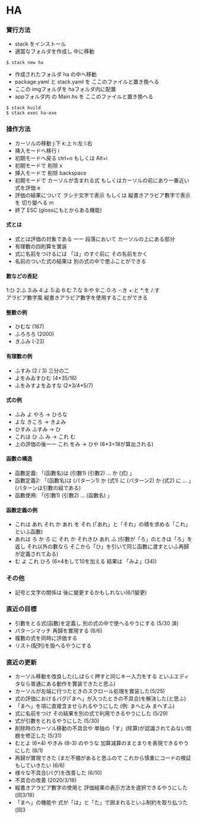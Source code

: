 # HA
### 實行方法

- stack をインストール
- 適當なフォルダを作成し 中に移動

```
$ stack new ha
```
- 作成されたフォルダ ha の中へ移動
- package.yaml と stack.yaml を ここのファイルと置き換へる
- ここの imgフォルダを haフォルダ内に配置
- appフォルダ内 の Main.hs を ここのファイルと置き換へる
```
$ stack build
$ stack exec ha-exe
```

### 操作方法
- カーソルの移動 j:下 k:上 h:左 l:右
- 挿入モードへ移行 i
- 初期モードへ戻る ctrl+o もしくは Alt+i
- 初期モードで 削除 x
- 挿入モードで 削除 backspace
- 初期モードで カーソルが含まれる式 もしくはカーソルの前にあり一番近い式を評価 e
- 評価の結果について ヲシテ文字で表示 もしくは 縦書きアラビア數字で表示 を 切り變へる m
- 終了 ESC (glossにもとからある機能)

#### 式とは
- 式とは評価の対象である ーー 段落において カーソルの上にある部分
- 有理數の四則算を實装
- 式に名前をつけるには 「は」のすぐ前に その名前をかく
- 名前のついた式の結果は 別の式の中で使ふことができる

#### 數などの表記
1:ひ 2:ふ 3:み 4:よ 5:ゐ 6:む 7:な 8:や 9:こ 0:ろ -:き +:と \*:を /:す  
アラビア數字風 縦書きアラビア數字を使用することができる

#### 整數の例
- ひむな (167)
- ふろろろ (2000)
- きふみ (-23)

#### 有理數の例
- ふすみ (2 / 3) 三分の二
- よをみゐすひむ (4\*35/16)
- ふをみすよをゐすな (2\*3/4\*5/7)

#### 式の例
- ふみ よ やろ  -> ひろな
- よな きころ -> きよみ
- ひすみ ふすみ -> ひ
- これは ひ ふ み -> これ む
- 上の評価の後ーー  これ をみ -> ひや (6\*3=18が算出される)

#### 函數の構造
- 函數定義: 「(函數名)は (引數1) (引數2) ... か (式) 」
- 函數定義2: 「(函數名)は (パターン1) か (式1) に (パターン2) か (式2) に ... 」(パターンは引數の組である)
- 函數使用: 「(引數1) (引數2) ... (函數名) 」

#### 函數定義の例
- これは あれ それ か あれ を それ (「あれ」と「それ」の積を求める「これ」といふ函數)
- あれは ろ か ろ に それ か それきひ あれ ふ  (引數が「ろ」のときは「ろ」を返し それ以外の數なら そこから「ひ」を引いて同じ函數に渡すといふ再歸が定義されてゐる)
- む よ これ ひろ (6×4をして10を加える  結果は 「みよ」(34))


### その他
- 記号と文字の關係は 後に變更するかもしれない(6/1變更)

### 直近の目標
- 引數をとる式(函數)を定義し 別の式の中で使へるやうにする (5/30 済)
- パターンマッチ 再歸を實現する (6/6)
- 複數の式を同時に評価する
- リスト(配列)を扱へるやうにする

### 直近の更新
- カーソル移動を改良した(しばらく押すと同じキー入力をする といふエディタなら普通にある動作を實装できたと思ふ)
- カーソルが左端に行つたときのスクロール処理を實装した(5/25)
- 式の評価におけるバグ(「まへ」が入つたときの不具合)を解決した(と思ふ)
- 「まへ」を項に直接含ませられるやうにした (例: まへとみ まへすふ)
- 式に名前をつけ その結果を別の式で利用できるやうにした (5/29)
- 式が引數をとれるやうにした (5/30)
- 削除時のカーソル移動の不具合や 単独の「す」(除算)が認識されてゐない問題を修正した (5/31)
- むとよ (6+4) やきみ (8-3) のやうな 加算減算のまとまりを表現できるやうにした (6/1)
- 再歸が實現できた (まだ不備があると思ふので これから慎重にコードの検証もしていきたい (6/6)
- 様々な不具合(バグ)を改善した (6/10)  
- 不具合の改善 (2020/3/18)  
- 縦書きアラビア數字の使用と 評価結果の表示方法を選択できるやうにした (同3/18)  
- 「まへ」の機能や 式が「は」と「た」で囲まれるといふ制約を取り払つた (同3
